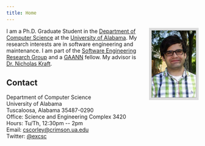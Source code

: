 ```yaml
---
title: Home
---
```


<img style="border: 6px solid #ddd; height: 175px; float: right; padding: 1px; background: #aaa; margin-left: 20px;"
     src="/images/cscorley.jpg"
     title="Chris"
     alt="Picture of Christopher"/>

I am a Ph.D. Graduate Student in the [Department of Computer Science](http://cs.ua.edu/)
 at the [University of Alabama](http://www.ua.edu/).
My research interests are in software engineering and maintenance.
I am part of the [Software Engineering Research Group](http://software.eng.ua.edu/)
 and a [GAANN](http://gaann.cs.ua.edu/) fellow. My
advisor is [Dr. Nicholas Kraft](http://cs.ua.edu/~nkraft/).

Contact
-------
Department of Computer Science<br />
University of Alabama<br />
Tuscaloosa, Alabama 35487-0290<br />
Office: Science and Engineering Complex 3420<br />
Hours: Tu/Th, 12:30pm -- 2pm<br />
Email: <span class="mail">[cscorley@crimson.ua.edu](mailto:cscorley@crimson.ua.edu)</span><br />
Twitter: [@excsc](http://twitter.com/excsc)<br />


